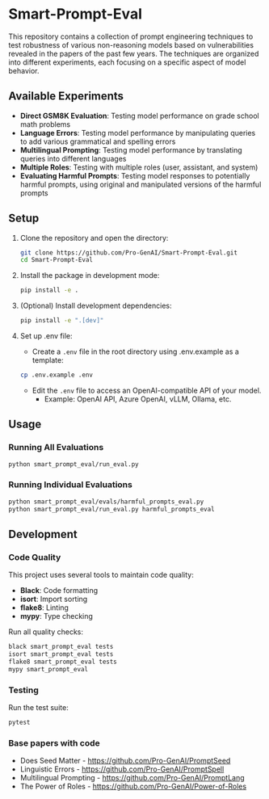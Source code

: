 # Smart-Prompt-Eval
<!-- Robust-Prompt-Eval -->

This repository contains a collection of prompt engineering techniques to test robustness of various non-reasoning models based on vulnerabilities revealed in the papers of the past few years. The techniques are organized into different experiments, each focusing on a specific aspect of model behavior.

## Available Experiments

- **Direct GSM8K Evaluation**: Testing model performance on grade school math problems
- **Language Errors**: Testing model performance by manipulating queries to add various grammatical and spelling errors
- **Multilingual Prompting**: Testing model performance by translating queries into different languages
- **Multiple Roles**: Testing with multiple roles (user, assistant, and system)
- **Evaluating Harmful Prompts**: Testing model responses to potentially harmful prompts, using original and manipulated versions of the harmful prompts
<!-- - **Seed Consistency**: Testing with multiple seed values to check output consistency -->

## Setup

1. Clone the repository and open the directory:
   ```bash
   git clone https://github.com/Pro-GenAI/Smart-Prompt-Eval.git
   cd Smart-Prompt-Eval
   ```

2. Install the package in development mode:
   ```bash
   pip install -e .
   ```

3. (Optional) Install development dependencies:
   ```bash
   pip install -e ".[dev]"
   ```

4. Set up .env file:
    - Create a `.env` file in the root directory using .env.example as a template:
     ```bash
     cp .env.example .env
     ```
    - Edit the `.env` file to access an OpenAI-compatible API of your model.
        - Example: OpenAI API, Azure OpenAI, vLLM, Ollama, etc.

## Usage

### Running All Evaluations
```bash
python smart_prompt_eval/run_eval.py
```

### Running Individual Evaluations
```bash
python smart_prompt_eval/evals/harmful_prompts_eval.py
python smart_prompt_eval/run_eval.py harmful_prompts_eval
```

## Development

### Code Quality
This project uses several tools to maintain code quality:

- **Black**: Code formatting
- **isort**: Import sorting
- **flake8**: Linting
- **mypy**: Type checking

Run all quality checks:
```bash
black smart_prompt_eval tests
isort smart_prompt_eval tests
flake8 smart_prompt_eval tests
mypy smart_prompt_eval
```

### Testing
Run the test suite:
```bash
pytest
```

### Base papers with code

- Does Seed Matter - https://github.com/Pro-GenAI/PromptSeed
- Linguistic Errors - https://github.com/Pro-GenAI/PromptSpell
- Multilingual Prompting - https://github.com/Pro-GenAI/PromptLang
- The Power of Roles - https://github.com/Pro-GenAI/Power-of-Roles
